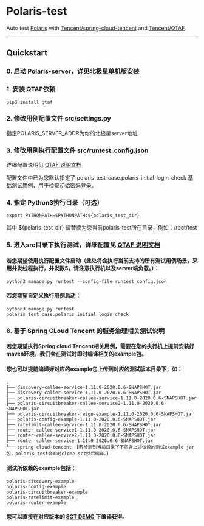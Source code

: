 # Polaris-test

Auto test [Polaris](https://github.com/polarismesh/polaris)
with [Tencent/spring-cloud-tencent](https://github.com/Tencent/spring-cloud-tencent.git)
and [Tencent/QTAF](https://github.com/Tencent/QTAF.git).

---

## Quickstart

### 0. 启动 Polaris-server，详见[北极星单机版安装](https://polarismesh.cn/zh/doc/%E5%BF%AB%E9%80%9F%E5%85%A5%E9%97%A8/%E5%AE%89%E8%A3%85%E6%9C%8D%E5%8A%A1%E7%AB%AF/%E5%AE%89%E8%A3%85%E5%8D%95%E6%9C%BA%E7%89%88.html#%E5%8D%95%E6%9C%BA%E7%89%88%E5%AE%89%E8%A3%85)

### 1. 安装 QTAF依赖

    pip3 install qtaf

### 2. 修改用例配置文件 src/settings.py

指定POLARIS_SERVER_ADDR为你的北极星server地址

### 3. 修改用例执行配置文件 src/runtest_config.json

详细配置说明见 [QTAF 说明文档](https://qta-testbase.readthedocs.io/zh/latest/testrun.html#section-12)

配置文件中已为您默认指定了 polaris_test_case.polaris_initial_login_check 基础测试用例，用于检查初始密码登录。


### 4. 指定 Python3执行目录（可选）

    export PYTHONPATH=$PYTHONPATH:${polaris_test_dir}

其中 ${polaris_test_dir} 请替换为您当前polaris-test所在目录，例如：/root/test

### 5. 进入src目录下执行测试，详细配置见 [QTAF 说明文档](https://qta-testbase.readthedocs.io/zh/latest/testrun.html#)


#### 若您期望使用执行配置文件启动（此处将会执行当前支持的所有测试用例场景，采用并发线程执行，并发数5，请注意执行机以及server端负载。）：

    python3 manage.py runtest --config-file runtest_config.json


#### 若您期望自定义执行用例启动：

    python3 manage.py runtest polaris_test_case.polaris_initial_login_check

### 6. 基于 Spring CLoud Tencent 的服务治理相关测试说明
#### 若您期望执行Spring cloud Tencent相关用例，需要在您的执行机上提前安装好maven环境。我们会在测试时即时编译相关的example包。
#### 您也可以提前编译好对应的example包上传到对应的测试版本目录下，如：

    .
    ├── discovery-callee-service-1.11.0-2020.0.6-SNAPSHOT.jar
    ├── discovery-caller-service-1.11.0-2020.0.6-SNAPSHOT.jar
    ├── polaris-circuitbreaker-callee-service-1.11.0-2020.0.6-SNAPSHOT.jar
    ├── polaris-circuitbreaker-callee-service2-1.11.0-2020.0.6-SNAPSHOT.jar
    ├── polaris-circuitbreaker-feign-example-1.11.0-2020.0.6-SNAPSHOT.jar
    ├── polaris-config-example-1.11.0-2020.0.6-SNAPSHOT.jar
    ├── ratelimit-callee-service-1.11.0-2020.0.6-SNAPSHOT.jar
    ├── router-callee-service1-1.11.0-2020.0.6-SNAPSHOT.jar
    ├── router-callee-service2-1.11.0-2020.0.6-SNAPSHOT.jar
    ├── router-caller-service-1.11.0-2020.0.6-SNAPSHOT.jar
    └── spring-cloud-tencent 【若检测到当前目录下不包含上述依赖的测试example jar包，polaris-test会即时clone sct然后编译。】

#### 测试所依赖的example包括：

    polaris-discovery-example
    polaris-config-example
    polaris-circuitbreaker-example
    polaris-ratelimit-example
    polaris-router-example

#### 您可以直接在对应版本的 [SCT DEMO](https://github.com/Tencent/spring-cloud-tencent/tree/2021.0/spring-cloud-tencent-examples) 下编译获得。
